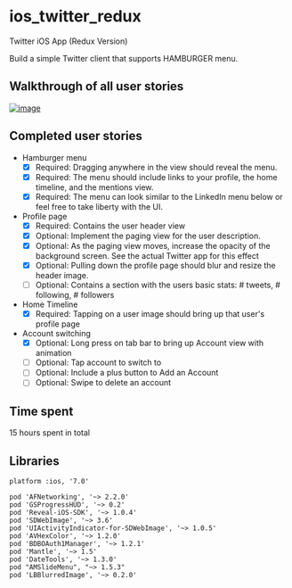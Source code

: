 ios_twitter_redux
=================

Twitter iOS App (Redux Version)

Build a simple Twitter client that supports HAMBURGER menu.

## Walkthrough of all user stories

[![image](https://raw.githubusercontent.com/wiki/stanleyhlng/ios_twitter_redux/assets/ios_twitter_redux.gif)](https://raw.githubusercontent.com/wiki/stanleyhlng/ios_twitter/assets/ios_twitter_redux.gif)

## Completed user stories

 * Hamburger menu
   * [x] Required: Dragging anywhere in the view should reveal the menu.
   * [x] Required: The menu should include links to your profile, the home timeline, and the mentions view.
   * [x] Required: The menu can look similar to the LinkedIn menu below or feel free to take liberty with the UI.
 * Profile page
   * [x] Required: Contains the user header view
   * [x] Optional: Implement the paging view for the user description.
   * [x] Optional: As the paging view moves, increase the opacity of the background screen. See the actual Twitter app for this effect
   * [x] Optional: Pulling down the profile page should blur and resize the header image.
   * [ ] Optional: Contains a section with the users basic stats: # tweets, # following, # followers
 * Home Timeline
   * [x] Required: Tapping on a user image should bring up that user's profile page
 * Account switching
   * [x] Optional: Long press on tab bar to bring up Account view with animation
   * [ ] Optional: Tap account to switch to
   * [ ] Optional: Include a plus button to Add an Account
   * [ ] Optional: Swipe to delete an account

## Time spent
15 hours spent in total

## Libraries
```
platform :ios, '7.0'

pod 'AFNetworking', '~> 2.2.0'
pod 'GSProgressHUD', '~> 0.2'
pod 'Reveal-iOS-SDK', '~> 1.0.4'
pod 'SDWebImage', '~> 3.6'
pod 'UIActivityIndicator-for-SDWebImage', '~> 1.0.5'
pod 'AVHexColor', '~> 1.2.0'
pod 'BDBOAuth1Manager', '~> 1.2.1'
pod 'Mantle', '~> 1.5'
pod 'DateTools', '~> 1.3.0'
pod "AMSlideMenu", "~> 1.5.3"
pod 'LBBlurredImage', '~> 0.2.0'
```
